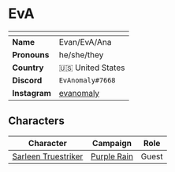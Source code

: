 # EvA

| []() | |
| --- | --- |
| **Name** | Evan/EvA/Ana |
| **Pronouns** | he/she/they |
| **Country** | 🇺🇸 United States |
| **Discord** | `EvAnomaly#7668` |
| **Instagram** | [evanomaly](https://www.instagram.com/evanomaly/) |

## Characters

| Character | Campaign | Role |
| --- | --- | --- |
| [Sarleen Truestriker](../astarus/people/sarleen-truestriker.md) | [Purple Rain](../campaigns/purple-rain/purple-rain.md) | Guest |
